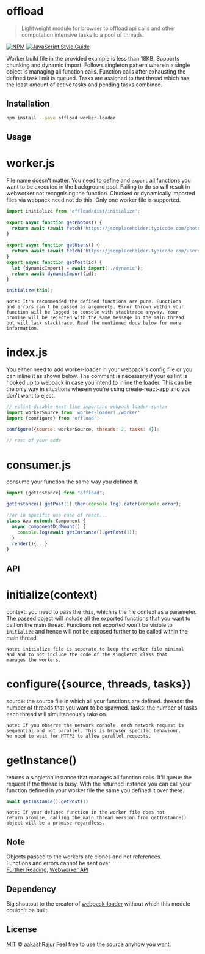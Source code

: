 # offload  
  
> Lightweight module for browser to offload api calls and other computation intensive tasks to a pool of threads.

[![NPM](https://img.shields.io/npm/v/offload.svg)](https://www.npmjs.com/package/offload) [![JavaScript Style Guide](https://img.shields.io/badge/code_style-standard-brightgreen.svg)](https://standardjs.com)  
  
Worker build file in the provided example is less than 18KB. Supports chunking and dynamic import. Follows singleton pattern wherein a single object is managing all function calls. Function calls after exhausting the defined task limit is queued. Tasks are assigned to that thread which has the least amount of active tasks and pending tasks combined.
  
## Installation  
  
```bash  
npm install --save offload worker-loader  
```  
  
## Usage  

# worker.js 
File name doesn't matter. You need to define and  ```export``` all functions you want to be executed in the background pool. Failing to do so will result in webworker not recognising the function. Chunked or dynamically imported files via webpack need not do this. Only one worker file is supported.
```jsx harmony  
import initialize from 'offload/dist/initialize';  
  
export async function getPhotos() {  
  return await (await fetch('https://jsonplaceholder.typicode.com/photos')).json()  
}  
  
export async function getUsers() {  
  return await (await fetch('https://jsonplaceholder.typicode.com/users')).json()  
}
export async function getPost(id) {  
  let {dynamicImport} = await import('./dynamic');  
  return await dynamicImport(id);  
}

initialize(this);
```  
```
Note: It's recommended the defined functions are pure. Functions 
and errors can't be passed as arguments. Error thrown within your 
function will be logged to console with stacktrace anyway. Your 
promise will be rejected with the same message in the main thread 
but will lack stacktrace. Read the mentioned docs below for more 
information. 
  ```
# index.js
You either need to add worker-loader in your webpack's config file or you can inline it as shown below. The comment is necessary if your es lint is hooked up to webpack in case you intend to inline the loader. This can be the only way in situations wherein you're using create-react-app and you don't want to eject.
```jsx harmony
// eslint-disable-next-line import/no-webpack-loader-syntax  
import workerSource from 'worker-loader!./worker'  
import {configure} from 'offload';

configure({source: workerSource, threads: 2, tasks: 4});

// rest of your code
  ```
  
# consumer.js
consume your function the same way you defined it.
```jsx harmony
import {getInstance} from "offload";

getInstance().getPost(1).then(console.log).catch(console.error);

//or in specific use case of react...
class App extends Component {
  async componentDidMount() {  
    console.log(await getInstance().getPost(1));  
  }
  render(){...}
}
```

## API
# initialize(context)
context: you need to pass the ```this```, which is the file context as a parameter. The passed object will include all the exported functions that you want to call on the main thread. Functions not exported won't be visible to ```initialize``` and hence will not be exposed further to be called within the main thread.
```
Note: initialize file is seperate to keep the worker file minimal 
and and to not include the code of the singleton class that 
manages the workers.
```

# configure({source, threads, tasks})
source: the source file in which all your functions are defined.
threads: the number of threads that you want to be spawned.
tasks: the number of tasks each thread will simultaneously take on.
```
Note: If you observe the network console, each network request is 
sequential and not parallel. This is browser specific behaviour. 
We need to wait for HTTP2 to allow parallel requests.
```

# getInstance()
returns a singleton instance that manages all function calls. It'll queue the request if the thread is busy. With the returned instance you can call your function defined in your worker file the same you defined it over there.
```jsx harmony
await getInstance().getPost(1)
```
```
Note: If your defined function in the worker file does not 
return promise, calling the main thread version from getInstance() 
object will be a promise regardless.
```

## Note
Objects passed to the workers are clones and not references.  
Functions and errors cannot be sent over  
[Further Reading](https://developer.mozilla.org/en-US/docs/Web/API/Web_Workers_API/Structured_clone_algorithm), [Webworker API](https://developer.mozilla.org/en-US/docs/Web/API/Web_Workers_API/Using_web_workers)

## Dependency
Big shoutout to the creator of [webpack-loader](https://github.com/webpack-contrib/worker-loader) without which this module couldn't be built

## License  
[MIT](https://github.com/aakashRajur/offload/blob/master/LICENCE) © [aakashRajur](https://github.com/aakashRajur)
Feel free to use the source anyhow you want.